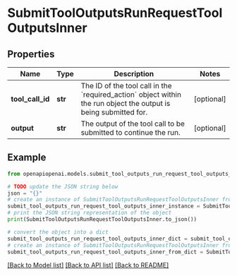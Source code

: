 # SubmitToolOutputsRunRequestToolOutputsInner


## Properties

Name | Type | Description | Notes
------------ | ------------- | ------------- | -------------
**tool_call_id** | **str** | The ID of the tool call in the &#x60;required_action&#x60; object within the run object the output is being submitted for. | [optional] 
**output** | **str** | The output of the tool call to be submitted to continue the run. | [optional] 

## Example

```python
from openapiopenai.models.submit_tool_outputs_run_request_tool_outputs_inner import SubmitToolOutputsRunRequestToolOutputsInner

# TODO update the JSON string below
json = "{}"
# create an instance of SubmitToolOutputsRunRequestToolOutputsInner from a JSON string
submit_tool_outputs_run_request_tool_outputs_inner_instance = SubmitToolOutputsRunRequestToolOutputsInner.from_json(json)
# print the JSON string representation of the object
print(SubmitToolOutputsRunRequestToolOutputsInner.to_json())

# convert the object into a dict
submit_tool_outputs_run_request_tool_outputs_inner_dict = submit_tool_outputs_run_request_tool_outputs_inner_instance.to_dict()
# create an instance of SubmitToolOutputsRunRequestToolOutputsInner from a dict
submit_tool_outputs_run_request_tool_outputs_inner_from_dict = SubmitToolOutputsRunRequestToolOutputsInner.from_dict(submit_tool_outputs_run_request_tool_outputs_inner_dict)
```
[[Back to Model list]](../README.md#documentation-for-models) [[Back to API list]](../README.md#documentation-for-api-endpoints) [[Back to README]](../README.md)


